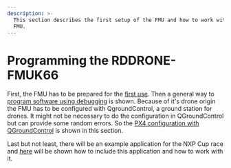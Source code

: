 ```yaml
---
description: >-
  This section describes the first setup of the FMU and how to work with the
  FMU.
---
```


# Programming the RDDRONE-FMUK66

First, the FMU has to be prepared for the [first use](https://nxp.gitbook.io/nxp-cup/developer-guide/development-tools/rddrone-fmuk66-development/commissioning-the-rddrone-fmuk66/programming-fmuk66-for-first-use). Then a general way to [program software using debugging](https://nxp.gitbook.io/nxp-cup/developer-guide/development-tools/rddrone-fmuk66-development/commissioning-the-rddrone-fmuk66/program-software-using-debugger) is shown. Because of it's drone origin the FMU has to be configured with QgroundControl, a ground station for drones. It might not be necessary to do the configuration in QGroundControl but can provide some random errors. So the [PX4 configuration with QGroundControl](https://nxp.gitbook.io/nxp-cup/developer-guide/development-tools/rddrone-fmuk66-development/commissioning-the-rddrone-fmuk66/px4-configuration-using-qgroundcontrol) is shown in this section.

Last but not least, there will be an example application for the NXP Cup race and [here](https://nxp.gitbook.io/nxp-cup/developer-guide/development-tools/rddrone-fmuk66-development/commissioning-the-rddrone-fmuk66/the-example-application) will be shown how to include this application and how to work with it.

